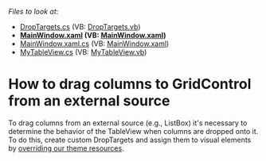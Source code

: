 <!-- default file list -->
*Files to look at*:

* [DropTargets.cs](./CS/DragDropColumns/DropTargets.cs) (VB: [DropTargets.vb](./VB/DragDropColumns/DropTargets.vb))
* **[MainWindow.xaml](./CS/DragDropColumns/MainWindow.xaml) (VB: [MainWindow.xaml](./VB/DragDropColumns/MainWindow.xaml))**
* [MainWindow.xaml.cs](./CS/DragDropColumns/MainWindow.xaml.cs) (VB: [MainWindow.xaml](./VB/DragDropColumns/MainWindow.xaml))
* [MyTableView.cs](./CS/DragDropColumns/MyTableView.cs) (VB: [MyTableView.vb](./VB/DragDropColumns/MyTableView.vb))
<!-- default file list end -->
# How to drag columns to GridControl from an external source


<p>To drag columns from an external source (e.g., ListBox) it's necessary to determine the behavior of the TableView when columns are dropped onto it. To do this, create custom DropTargets and assign them to visual elements by <a href="https://www.devexpress.com/Support/Center/p/KA18580">overriding our theme resources</a>.</p>

<br/>


